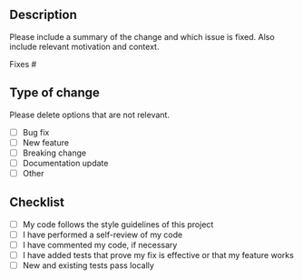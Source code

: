 ## Description

Please include a summary of the change and which issue is fixed. Also include relevant motivation and context.

Fixes #

## Type of change

Please delete options that are not relevant.

- [ ] Bug fix
- [ ] New feature
- [ ] Breaking change
- [ ] Documentation update
- [ ] Other

## Checklist

- [ ] My code follows the style guidelines of this project
- [ ] I have performed a self-review of my code
- [ ] I have commented my code, if necessary
- [ ] I have added tests that prove my fix is effective or that my feature works
- [ ] New and existing tests pass locally